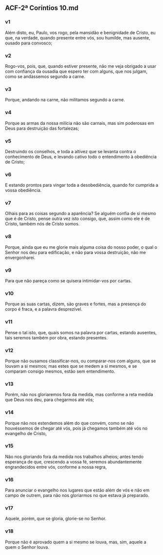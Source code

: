 ## ACF-2ª Coríntios 10.md
### v1
 Além disto, eu, Paulo, vos rogo, pela mansidão e benignidade de Cristo, eu que, na verdade, quando presente entre vós, sou humilde, mas ausente, ousado para convosco;
### v2
 Rogo-vos, pois, que, quando estiver presente, não me veja obrigado a usar com confiança da ousadia que espero ter com alguns, que nos julgam, como se andássemos segundo a carne.
### v3
 Porque, andando na carne, não militamos segundo a carne.
### v4
 Porque as armas da nossa milícia não são carnais, mas sim poderosas em Deus para destruição das fortalezas;
### v5
 Destruindo os conselhos, e toda a altivez que se levanta contra o conhecimento de Deus, e levando cativo todo o entendimento à obediência de Cristo;
### v6
 E estando prontos para vingar toda a desobediência, quando for cumprida a vossa obediência.
### v7
 Olhais para as coisas segundo a aparência? Se alguém confia de si mesmo que é de Cristo, pense outra vez isto consigo, que, assim como ele é de Cristo, também nós de Cristo somos.
### v8
 Porque, ainda que eu me glorie mais alguma coisa do nosso poder, o qual o Senhor nos deu para edificação, e não para vossa destruição, não me envergonharei.
### v9
 Para que não pareça como se quisera intimidar-vos por cartas.
### v10
 Porque as suas cartas, dizem, são graves e fortes, mas a presença do corpo é fraca, e a palavra desprezível.
### v11
 Pense o tal isto, que, quais somos na palavra por cartas, estando ausentes, tais seremos também por obra, estando presentes.
### v12
 Porque não ousamos classificar-nos, ou comparar-nos com alguns, que se louvam a si mesmos; mas estes que se medem a si mesmos, e se comparam consigo mesmos, estão sem entendimento.
### v13
 Porém, não nos gloriaremos fora da medida, mas conforme a reta medida que Deus nos deu, para chegarmos até vós;
### v14
 Porque não nos estendemos além do que convém, como se não houvéssemos de chegar até vós, pois já chegamos também até vós no evangelho de Cristo,
### v15
 Não nos gloriando fora da medida nos trabalhos alheios; antes tendo esperança de que, crescendo a vossa fé, seremos abundantemente engrandecidos entre vós, conforme a nossa regra,
### v16
 Para anunciar o evangelho nos lugares que estão além de vós e não em campo de outrem, para não nos gloriarmos no que estava já preparado.
### v17
 Aquele, porém, que se gloria, glorie-se no Senhor.
### v18
 Porque não é aprovado quem a si mesmo se louva, mas, sim, aquele a quem o Senhor louva.
